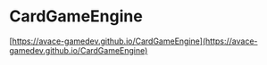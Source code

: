 # CardGameEngine

[https://avace-gamedev.github.io/CardGameEngine](https://avace-gamedev.github.io/CardGameEngine)
